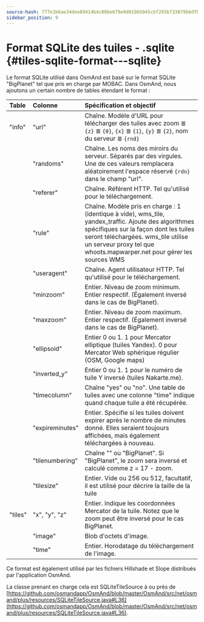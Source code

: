 ```yaml
---
source-hash: 777e1b6ae34dee89414b4c08be679e9d019b5045cbf293b733879b6dfb3cd8db
sidebar_position: 9
---
```


# Format SQLite des tuiles - .sqlite {#tiles-sqlite-format---sqlite}



Le format SQLite utilisé dans OsmAnd est basé sur le format SQLite "BigPlanet" tel que pris en charge par MOBAC. Dans OsmAnd, nous ajoutons un certain nombre de tables étendant le format :

|Table|Colonne|Spécification et objectif|
|:----|:-----|:---------------|
|"info"|"url"|Chaîne. Modèle d'URL pour télécharger des tuiles avec zoom ≣ `{z}` ≣ `{0}`, `{x}` ≣ `{1}`, `{y}` ≣ `{2}`, nom du serveur ≣ `{rnd}`|
||"randoms"|Chaîne. Les noms des miroirs du serveur. Séparés par des virgules. Une de ces valeurs remplacera aléatoirement l'espace réservé `{rdn}` dans le champ "url".|
||"referer"|Chaîne. Référent HTTP. Tel qu'utilisé pour le téléchargement.|
||"rule"|Chaîne. Modèle pris en charge : 1 (identique à vide), wms_tile, yandex_traffic. Ajoute des algorithmes spécifiques sur la façon dont les tuiles seront téléchargées. wms_tile utilise un serveur proxy tel que whoots.mapwarper.net pour gérer les sources WMS|
||"useragent"|Chaîne. Agent utilisateur HTTP. Tel qu'utilisé pour le téléchargement.|
||"minzoom"|Entier. Niveau de zoom minimum. Entier respectif. (Également inversé dans le cas de BigPlanet).|
||"maxzoom"|Entier. Niveau de zoom maximum. Entier respectif. (Également inversé dans le cas de BigPlanet).|
||"ellipsoid"|Entier 0 ou 1. 1 pour Mercator elliptique (tuiles Yandex). 0 pour Mercator Web sphérique régulier (OSM, Google maps)|
||"inverted\_y"|Entier 0 ou 1. 1 pour le numéro de tuile Y inversé (tuiles Nakarte.me).|
||"timecolumn"|Chaîne "yes" ou "no". Une table de tuiles avec une colonne "time" indique quand chaque tuile a été récupérée.|
||"expireminutes"|Entier. Spécifie si les tuiles doivent expirer après le nombre de minutes donné. Elles seraient toujours affichées, mais également téléchargées à nouveau.|
||"tilenumbering"|Chaîne "" ou "BigPlanet". Si "BigPlanet", le zoom sera inversé et calculé comme z = 17 - zoom.|
||"tilesize"| Entier. Vide ou 256 ou 512, facultatif, il est utilisé pour décrire la taille de la tuile|
|"tiles"|"x", "y", "z"|Entier. Indique les coordonnées Mercator de la tuile. Notez que le zoom peut être inversé pour le cas BigPlanet.|
||"image"|Blob d'octets d'image.|
||"time"|Entier. Horodatage du téléchargement de l'image.|

Ce format est également utilisé par les fichiers Hillshade et Slope distribués par l'application OsmAnd.

La classe prenant en charge cela est SQLiteTileSource à ou près de [https://github.com/osmandapp/OsmAnd/blob/master/OsmAnd/src/net/osmand/plus/resources/SQLiteTileSource.java#L36](https://github.com/osmandapp/OsmAnd/blob/master/OsmAnd/src/net/osmand/plus/resources/SQLiteTileSource.java#L36).